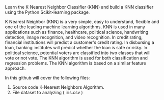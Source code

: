 Learn the K-Nearest Neighbor Classifier (KNN) and build a KNN classifier using the Python Scikit-learning package.


K Nearest Neighbor (KNN) is a very simple, easy to understand, flexible and one of the leading machine learning algorithms. KNN is used in many applications such as finance, healthcare, political science, handwriting detection, image recognition, and video recognition. In credit rating, financial institutions will predict a customer's credit rating. In disbursing a loan, banking institutes will predict whether the loan is safe or risky. In political science, potential voters are classified into two classes that will vote or not vote. The KNN algorithm is used for both classification and regression problems. The KNN algorithm is based on a similar feature approach.

In this github will cover the following files:
1. Source code K-Nearest Neighbors Algorithm.
2. File dataset to analyzing ( iris.csv )
